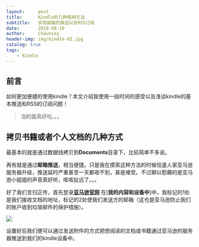 ```yaml
---
layout:     post   				    
title:      Kindle的几种使用方法 				
subtitle:   实现邮箱的推送以及RSS订阅 
date:       2018-08-10 				
author:     Chauncey 						
header-img: img/kindle-02.jpg 	
catalog: true 						
tags:							
    - Kindle
---
```


## 前言

如何更加便捷的使用kindle？本文介绍我使用一段时间的感受以及浅谈kindle的基本推送和RSS的订阅问题！

>泡的面真好吃。。。

## 拷贝书籍或者个人文档的几种方式

最基本的就是通过数据线拷贝到**Documents**目录下，比较简单不多说。

再有就是通过**邮箱推送**，相当便捷。只是我在摸索这种方法的时候恰逢人家亚马逊服务器升级，推送延时严重甚至一天都收不到，甚是难受。不过聊以慰藉的是亚马逊小姐姐的声音真好听，咳咳扯远了。。。

好了我们言归正传，首先登录[**亚马逊官网**](https://www.amazon.cn/) 在[**我的内容和设备中**]中，我标记的1处是我们接收文档的地址，标记的2处使我们发送方的邮箱（这也是亚马逊防止我们的账户收到垃圾邮件的保护措施）。

![](http://pd852kpnh.bkt.clouddn.com/FnYWwk2YsJCU5501wxTPpHINmygW)

设置好后我们便可以通过发送附件的方式把想阅读的文档或书籍通过亚马逊的服务器推送到我们的kindle设备中。


   
 
